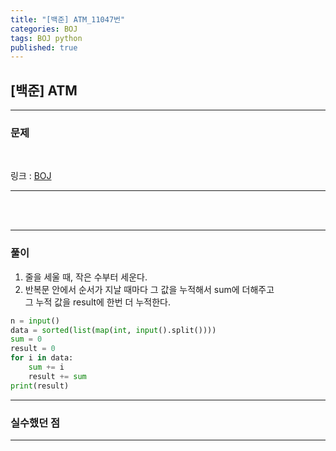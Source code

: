 ```yaml
---
title: "[백준] ATM_11047번"
categories: BOJ
tags: BOJ python
published: true
---
```


## [백준] ATM

---

### 문제

<br>

링크 : [BOJ](https://www.acmicpc.net/problem/11399)

---

<br/><br/>

---

### 풀이

1. 줄을 세울 때, 작은 수부터 세운다.  
2. 반복문 안에서 순서가 지날 때마다 그 값을 누적해서 sum에 더해주고  
그 누적 값을 result에 한번 더 누적한다.

```python
n = input()
data = sorted(list(map(int, input().split())))
sum = 0
result = 0
for i in data:
    sum += i
    result += sum
print(result)
```

---

### 실수했던 점

---
